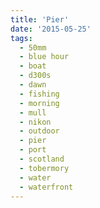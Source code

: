 ```yaml
---
title: 'Pier'
date: '2015-05-25'
tags:
  - 50mm
  - blue hour
  - boat
  - d300s
  - dawn
  - fishing
  - morning
  - mull
  - nikon
  - outdoor
  - pier
  - port
  - scotland
  - tobermory
  - water
  - waterfront
---
```

